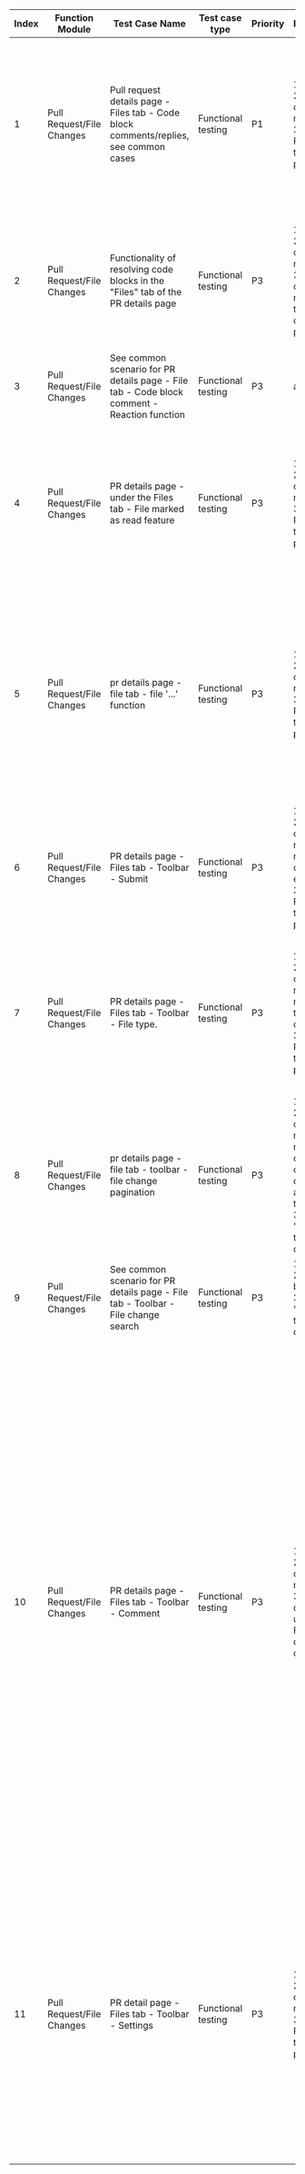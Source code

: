 | Index | Function Module | Test Case Name | Test case type | Priority | Precondition | Step description | Expected result | Remarks |
| - | - | - | - | - | - | - | - | - |
| 1 | Pull Request/File Changes | Pull request details page - Files tab - Code block comments/replies, see common cases | Functional testing | P1 | 1. User login<br>2. Enter any open pull request<br>3. Go to the File tab on the detail page | 1. Move the mouse to the line number and click on the '+' sign<br>2. Enter 111 and click comment<br>3. Click the 'Reply' button<br>4. Enter 222 and click 'Comment' | 1. Pop up a text input box<br>2. Comment successfully, display comment content 111<br>3. Pop-up text input box<br>4. Reply successful, display reply content 222 |  |
| 2 | Pull Request/File Changes | Functionality of resolving code blocks in the "Files" tab of the PR details page | Functional testing | P3 | 1. User login<br>2. Enter any open pull request<br>3. Comment on a message in the Files tab of the details page | 1. Check 'Resolved' in the upper-right corner of the comment<br>2. Refresh interface<br>3. Uncheck Resolved<br>4. Refresh interface | 1. Check success<br>2. The status is selected<br>3. Cancel success<br>3. Status is unchecked |  |
| 3 | Pull Request/File Changes | See common scenario for PR details page - File tab - Code block comment - Reaction function | Functional testing | P3 | aa | aaa | aaa |  |
| 4 | Pull Request/File Changes | PR details page - under the Files tab - File marked as read feature | Functional testing | P3 | 1. User login<br>2. Enter any open pull request<br>3. Go to the File tab on the detail page | 1. Check 'Read' in the upper-right corner of the file<br>2. Page refresh<br>3. Uncheck, Read<br>4. Page refresh | 1. Successful check. File folded, progress in toolbar changed to 1/x files read<br>2. The status is selected<br>3. Cancellation successful. File opened, progress in toolbar changed to 0/x files read<br>3. Status is unchecked |  |
| 5 | Pull Request/File Changes | pr details page - file tab - file '...' function | Functional testing | P3 | 1. User login<br>2. Enter any open pull request<br>3. Go to the File tab on the detail page | 1. Click on the '...' icon in the top right corner of the file<br>2. Click "View File"<br>3. Click "Edit File"<br>4. Click "Delete File"<br>5. Click "OK"<br>6. Delete all files | 1. Show dropdown menu with 'Comments' selected by default.<br>2. Jump to the page file content details page<br>3. Jump to file editing interface<br>4. Prompt message: Are you sure you want to delete?<br>5. Toast message: 'Deletion successful, file reduced by this file'<br>6. Number of copies is 0. Content shows: No differences |  |
| 6 | Pull Request/File Changes | PR details page - Files tab - Toolbar - Submit | Functional testing | P3 | 1. User login<br>2. Enter any open pull request, the number of commits exceeds 20<br>3. Go to the File tab on the detail page | 1. Click "Submit All"<br>2. Display 20 items per page and load more on scroll | 1. Pop up the dropdown menu and display commit information<br>2. Data loading is normal, and when loading to the last record, it displays 'No more'. |  |
| 7 | Pull Request/File Changes | PR details page - Files tab - Toolbar - File type. | Functional testing | P3 | 1. User login<br>2. Enter any open pull request, multiple types of commit files<br>3. Go to the File tab on the detail page | Click "File Type"<br>2. Uncheck one file type<br>3. Select the file type again | 1. Pop up the drop-down menu, display file types including {.drawio/.rb/.py/.md} with suffix names, no suffix names are counted in 'no extension' and all are selected by default<br>2. The file type becomes collapsed<br>3. The file type becomes expanded |  |
| 8 | Pull Request/File Changes | pr details page - file tab - toolbar - file change pagination | Functional testing | P3 | 1. User login<br>2. Enters any open pull request with multiple and complex commit quantities and file types<br>3. Go to the 'Files' tab on the 'PR details' page | 1. Click "File Changes" | 1. Pop up the dropdown menu, display the changed file name and the number of changed lines |  |
| 9 | Pull Request/File Changes | See common scenario for PR details page - File tab - Toolbar - File change search | Functional testing | P3 | 1. User login<br>2. Create branch 11<br>3. Go to the 'Files' tab on the 'PR details' page | 1. Click "File Changes" |  |  |
| 10 | Pull Request/File Changes | PR details page - Files tab - Toolbar - Comment | Functional testing | P3 | 1. User login<br>2. Enter any open pull request<br>3. In the details page, under the Files tab, the comment count is 0 | 1. Click 'Comment'<br>2. Add a comment and click on "Comment"<br>3. Check the comment as resolved and click "Comment"<br>4. Delete the comment and click on "Comment"<br>5. Add 21 comments, click "Comment"<br>6. Scroll up to load more<br>7. Check off 21 comments as resolved<br>8. Scroll up to load more<br>9. Uncheck 10 resolved<br>10. Click on 'Unresolved' 'Resolved' | 1. Pop up a drop-down menu displaying unresolved [0] [no comment] and resolved [0] [no comment]<br>2. Show unresolved [1] [display comment content], resolved [0] [no comment content].<br>3. Show unresolved [0] [no comment content], resolved [1] [display comment content].<br>4. Display unresolved [0] [no comment], resolved [0] [no comment]<br>5. Display unresolved [21] [Display comment content] display 20 pieces of data<br>6. Show unresolved [21] [Display comment content], showing 21 data<br>7. Display resolved issues [21] [display comment content] and show 20 data entries.<br>8. Display resolved [21], display comment content displaying 21 data<br>9. Show unresolved [10] [show comment content], resolved [11] [show comment content].<br>10. Collapse / Expand |  |
| 11 | Pull Request/File Changes | PR detail page - Files tab - Toolbar - Settings | Functional testing | P3 | 1. User login<br>2. Enter any open pull request<br>3. Go to the File tab on the detail page | 1. Click on 'Set Icon'<br>2. Click "Full Screen View"<br>3. Click 'Exit Full Screen'<br>4. Click 'Double Column Comparison'<br>5. Click 'Single Column Comparison'<br>6. Click 'Double Column Comparison'<br>7. Click 'Exit Full Screen'<br>8. Click 'Single Column Comparison' | 1. Pop-up File View<br>2. Full screen display is normal<br>3. Restore the screen to normal<br>4. Enter full screen mode and expand dual column comparison, data page displays normally<br>5. Still in full screen mode, display content in single column<br>6. Full screen mode, show dual column comparison<br>7. Exit full-screen mode, dual-column comparison display is normal<br>8. Exit dual-column comparison and display single-column comparison |  |
